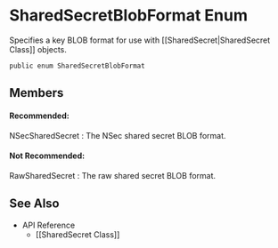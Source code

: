# SharedSecretBlobFormat Enum

Specifies a key BLOB format for use with [[SharedSecret|SharedSecret Class]] objects.

    public enum SharedSecretBlobFormat


## Members


#### Recommended:

NSecSharedSecret
: The NSec shared secret BLOB format.


#### Not Recommended:

RawSharedSecret
: The raw shared secret BLOB format.


## See Also

* API Reference
    * [[SharedSecret Class]]
